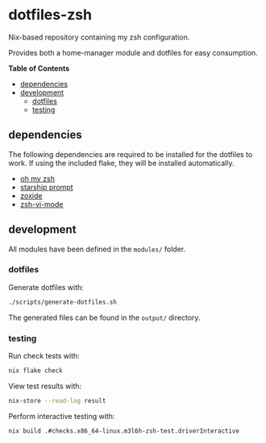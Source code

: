 # dotfiles-zsh

Nix-based repository containing my zsh configuration.

Provides both a home-manager module and dotfiles for easy consumption.

<!-- START doctoc generated TOC please keep comment here to allow auto update -->
<!-- DON'T EDIT THIS SECTION, INSTEAD RE-RUN doctoc TO UPDATE -->
**Table of Contents**

- [dependencies](#dependencies)
- [development](#development)
  - [dotfiles](#dotfiles)
  - [testing](#testing)

<!-- END doctoc generated TOC please keep comment here to allow auto update -->

## dependencies

The following dependencies are required to be installed for the dotfiles to work.
If using the included flake, they will be installed automatically.

- [oh my zsh](https://ohmyz.sh)
- [starship prompt](https://starship.rs)
- [zoxide](https://github.com/ajeetdsouza/zoxide)
- [zsh-vi-mode](https://github.com/jeffreytse/zsh-vi-mode)

## development

All modules have been defined in the `modules/` folder.

### dotfiles

Generate dotfiles with:

```sh
./scripts/generate-dotfiles.sh
```

The generated files can be found in the `output/` directory.

### testing

Run check tests with:

```sh
nix flake check
```

View test results with:

```sh
nix-store --read-log result
```

Perform interactive testing with:

```sh
nix build .#checks.x86_64-linux.m3l6h-zsh-test.driverInteractive
```
